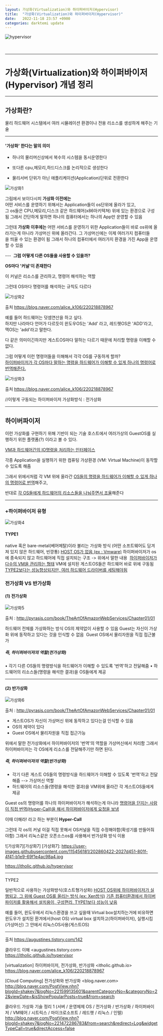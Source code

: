 ```yaml
---
layout: 가상화(Virtualization)와 하이퍼바이저(Hypervisor) 
title:  "가상화(Virtualization)와 하이퍼바이저(Hypervisor)"
date:   2022-11-18 23:57 +0900
categories: darktemi update
---
```


![hypervisor][hypervisor]<br><br><br>

[hypervisor]: http://kr.aving.net/news/photo/202210/1773310_691713_1732.jpg
---
# 가상화(Virtualization)와 하이퍼바이저(Hypervisor) 개념 정리

---
## 가상화란? 

물리 하드웨어 시스템에서 여러 시뮬레이션 환경이나 전용 리소스를 생성하게 해주는 기술

---
#### '가상화' 한다는 말의 의미 

- 하나의 물리머신상에서 복수의 시스템을 동시운영한다 

- 또다른 cpu,메모리,하드디스크를 논리적으로 생성한다 

- 물리서버 단위가 아닌 애플리케이션(Application)단위로 전환한다

![가상화1][가상화1]

[가상화1]: https://user-images.githubusercontent.com/115456181/202860414-a9bdccd8-71e7-497d-80e3-a618e17ba4d8.jpg

그림에서 보이다시피 **가상화 이전에는**<br>
어떤 서비스를 운영하기 위해서는 Application들이 os단위에 올라가 있고,<br>
그 os들은 CPU,메모리,디스크 같은 하드웨어(x86아키텍쳐) 위에 있는 환경으로 구성됨
그래서 간단하게 말하면 하나의 컴퓨터에서는 하나의 App만 운영할 수 있음 


그런데 **가상화 이후에는**
어떤 서비스를 운영하기 위한 Application들이 바로 os위에 올라가는게 아니라 가상머신 위에 올라간다.
그 가상머신에는 이제 여러가지 컴퓨터들을 띄울 수 있는 환경이 됨
그래서 하나의 컴퓨터에서 여러가지 환경을 가진 App을 운영할 수 있음 

---  
**그럼 어떻게 다른 OS들을 사용할 수 있을까?**

**OS마다 '커널'이 존재한다** 

이 커널은 리소스를 관리하고, 명령어 해석하는 역할 

그런데 OS마다 명령어를 해석하는 규칙도 다르다

![가상화2][가상화2]

[가상화2]: https://user-images.githubusercontent.com/115456181/202860415-a384627d-5794-44b4-9613-62d01cc83357.jpg

출처 <https://blog.naver.com/alice_k106/220218878967>

예를 들어 하드웨어는 덧셈연산을 하고 싶다.<br>
하지만 나라마다 언어가 다르듯이 윈도우OS는 'Add' 라고, 레드헷OS은 'ADD'라고, 맥OS는 'add'라고 말한다.

다 같은 의미이긴하지만 게스트OS마다 말하는 다르기 때문에 처리할 명령을 이해할 수 없다. 

그럼 어떻게 이런 명령어들을 이해해서 각각 OS를 구동하게 할까?<br>
<u>하이퍼바이저가 각 OS마다 말하는 명령을 하드웨어가 이해할 수 있게 하나의 명령어로 번역해준다.</u>

![가상화3][가상화3]

[가상화3]: https://user-images.githubusercontent.com/115456181/202860416-c3b757b5-48e8-464f-b9ed-32c193126c14.jpg

출처 <https://blog.naver.com/alice_k106/220218878967>

//이렇게 구동되는 하이퍼바이저 가상화방식 : 전가상화 

---
## 하이버파이저 

이런 가상화를 구현하기 위해 기반이 되는 기술 
호스트에서 여러가상의 GuestOS를 실행하기 위한 플랫폼(?) 이라고 볼 수 있다. 

<u>VM과 하드웨어간의 IO명령을 처리하는 인터페이스</u> 

각종 Application을 실행하기 위한 컴퓨팅 가상환경 (VM: Virtual Machine)이 동작할 수 있도록 해줌 

그래서 위에서처럼 각 VM 위에 올라간 <u>OS들의 명령을 하드웨어가 이해할 수 있게 하나의 명령어로 번역</u>해주고, 

반대로 <u>각 OS들에게 하드웨어의 리소스들을 나눠주면서 조율</u>해준다 

---
### +하이퍼바이저 유형 

![가상화4][가상화4]

[가상화4]: https://user-images.githubusercontent.com/115456181/202860418-1f93b274-4b53-4b27-903c-12c92ab7ea15.jpg

#### TYPE1  

native 혹은 bare-metal(베어메탈)이라 불리는 가상화 방식 (어떤 소프트웨어도 담겨져 있지 않은 하드웨어, 빈깡통) 
<u>HOST OS가 없음 (ex : Vmware)</u>
하이퍼바이저가 os에 종속되지 않고 하드웨어에 직접 설치되는 구조 -> 위에서 말한 내용  
<u>하이퍼바이저가 다수의 VM을 관리하는 형태</u>
VM에 설치된 게스트OS들은 하드웨어 바로 위에 구동됨 
<u>TYPE2보다는 성능향상되지만, 여러 하드웨어 드라이버를 세팅해야됨</u>
  
### 전가상화 VS 반가상화 

#### (1) 전가상화 

![가상화5][가상화5]

[가상화5]: https://user-images.githubusercontent.com/115456181/202860420-cf958e16-251c-4830-85a8-c779f515b943.jpg

출처 : <http://pyrasis.com/book/TheArtOfAmazonWebServices/Chapter01/01>


하드웨어 전체를 가상화하는 방식 
OS의 제약없이 사용할 수 있음 
Guest는 자신이 가상화 위에 동작하고 있다는 것을 인식할 수 없음  
Guest OS에서 물리자원을 직접 접근불가 

##### **즉, 하이퍼바이저의 역할(전가상화)** 

• 각기 다른 OS들의 명령방식을 하드웨어가 이해할 수 있도록 '번역'하고 전달해줌 
• 하드웨어의 리소스들(명령을 해석한 결과)을 OS들에게 제공 

---
#### (2) 반가상화

![가상화6][가상화6]

[가상화6]: https://user-images.githubusercontent.com/115456181/202860421-b7745d08-a511-4558-9570-23010dcddc2f.jpg

출처 : <http://pyrasis.com/book/TheArtOfAmazonWebServices/Chapter01/01>

- 게스트OS가 자신이 가상머신 위에 동작하고 있다는걸 인식할 수 있음 
- OS의 제약이 있다 
- Guest OS에서 물리자원을 직접 접근가능 

위에서 말한 전가상화에서 하이퍼바이저의 '번역'의 역할을 가상머신에서 처리함 
그래서 하이퍼바이저는 각 OS에게 리소스를 전달해주기만 하면 된다. 


##### **즉, 하이퍼바이저의 역할(반가상화)**

- 각기 다른 게스트 OS들의 명령방식을 하드웨어가 이해할 수 있도록 '번역'하고 전달해줌 --> 가상머신 역할 
- 하드웨어의 리소스들(명령을 해석한 결과)을 VM위에 올라간 각 게스트OS들에게 제공 

Guest os의 명령어를 하나의 하이퍼바이저가 해석하는게 아니라 
<u>명령어을 던지는 사람이 직접 번역(Hyper-Call)을 해서 하이퍼바이저에게 요청을 보냄</u>

이때 더해라! 라고 하는 부분이 **Hyper-Call**

그런데 각 os의 커널 이걸 직접 못해서 OS커널을 직접 수정해야함(확성기를 만들어줘야함) 
그래서 리눅스같은 오픈소스os를 사용해서 반가상화 방식 이용 

![가상화7][가상화7]
[가상화7]: https://user-images.githubusercontent.com/115456181/202860422-2027d451-801f-4f41-b1e9-69f1e4ac98a4.jpg

<https://itholic.github.io/hypervisor>

---
TYPE2

일반적으로 사용하는 가상화방식(호스트형가상화) 
<u>HOST OS위에 하이퍼바이저가 실행되고, 그 위에 Guest OS를 올리는 방식 (ex: Xen방식)</u>
<u>기존 컴퓨터환경에서 하이버파이저를 활용해서 설치용이, 구성편리, TYPE1보다 성능이 낮음</u> 

예를 들어, 윈도우에서 리눅스환경을 쓰고 싶을때 Virtual box설치하는거에 비유하면 
윈도우가 설치된 환겨에서(host OS) 
virtual box 설치하고(하이퍼바이저), 
실행시킴(가상머신) 
그 안에서 리눅스OS사용(게스트OS) 

---
출처 <https://augustines.tistory.com/142> 

클라우드 이해 <augustines.tistory.com><br>
<https://itholic.github.io/hypervisor> 

[virtualization] 하이퍼바이저, 전가상화, 반가상화 
<itholic.github.io><br>
<https://blog.naver.com/alice_k106/220218878967> 

[Cloud Computing] 전가상화와 반가상화 <blog.naver.com> 
<http://blog.naver.com/PostView.nhn?blogId=shakey7&logNo=221599135601&parentCategoryNo=&categoryNo=22&viewDate=&isShowPopularPosts=true&from=search>

클라우드 가상화 기술 정리 1 (서버 / 운영체제 OS / 전가상화 / 반가상화 / 하이퍼바이저 / VM웨어 / 시트릭스 / 마이크로소프트 / 레드햇 / 리눅스 / 인텔)<br>
<http://blog.naver.com/PostView.nhn?blogId=shakey7&logNo=221472286783&from=search&redirect=Log&widgetTypeCall=true&directAccess=false> 

[가상 2]: https://user-images.githubusercontent.com/115456181/202860415-a384627d-5794-44b4-9613-62d01cc83357.jpg
[가상 3]: https://user-images.githubusercontent.com/115456181/202860416-c3b757b5-48e8-464f-b9ed-32c193126c14.jpg
[가상 4]: https://user-images.githubusercontent.com/115456181/202860418-1f93b274-4b53-4b27-903c-12c92ab7ea15.jpg
[가상 5]: https://user-images.githubusercontent.com/115456181/202860420-cf958e16-251c-4830-85a8-c779f515b943.jpg
[가상 6]: https://user-images.githubusercontent.com/115456181/202860421-b7745d08-a511-4558-9570-23010dcddc2f.jpg
[가상 7]: https://user-images.githubusercontent.com/115456181/202860422-2027d451-801f-4f41-b1e9-69f1e4ac98a4.jpg